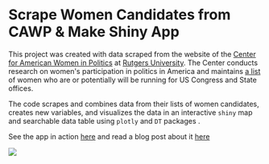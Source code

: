 # Scrape Women Candidates from CAWP & Make Shiny App

This project was created with data scraped from the website of the [Center for American Women in Politics](http://www.cawp.rutgers.edu) at [Rutgers University](https://www.rutgers.edu). The Center conducts research on women's participation in politics in America and maintains [a list](http://cawp.rutgers.edu/buzz-2018-potential-women-candidates-us-congress-and-statewide-elected-executive) of women who are or potentially will be running for US Congress and State offices.

The code scrapes and combines data from their lists of women candidates, creates new variables, and visualizes the data in an interactive `shiny` map and searchable data table using `plotly` and `DT` packages .

See the app in action [here](https://jennylistman.shinyapps.io/WomenCandidates/) and read a blog post about it [here](https://medium.com/@jblistman/an-app-to-search-for-women-running-for-office-in-2018-346f5a013ec9)

![](https://i.imgur.com/JNoIf9t.gif)

